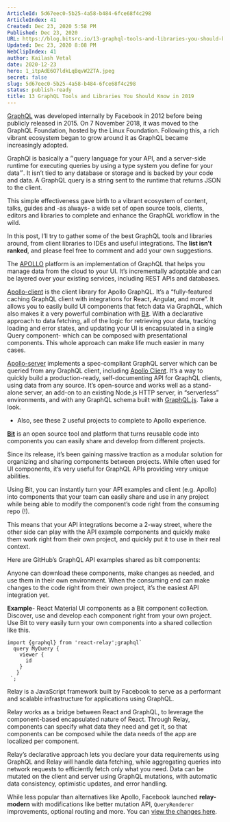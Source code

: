 ```yaml
---
ArticleId: 5d67eec0-5b25-4a58-b484-6fce68f4c298
ArticleIndex: 41
Created: Dec 23, 2020 5:58 PM
Published: Dec 23, 2020
URL: https://blog.bitsrc.io/13-graphql-tools-and-libraries-you-should-know-in-2019-e4b9005f6fc2
Updated: Dec 23, 2020 8:08 PM
WebClipIndex: 41
author: Kailash Vetal
date: 2020-12-23
hero: 1_itpAdE6O7ldkLqBqvW2ZTA.jpeg
secret: false
slug: 5d67eec0-5b25-4a58-b484-6fce68f4c298
status: publish-ready
title: 13 GraphQL Tools and Libraries You Should Know in 2019
---
```

[GraphQL](https://graphql.org/) was developed internally by Facebook in 2012 before being publicly released in 2015. On 7 November 2018, it was moved to the GraphQL Foundation, hosted by the Linux Foundation. Following this, a rich vibrant ecosystem began to grow around it as GraphQL became increasingly adopted.

GraphQl is basically a ״query language for your API, and a server-side runtime for executing queries by using a type system you define for your data״. It isn’t tied to any database or storage and is backed by your code and data. A GraphQL query is a string sent to the runtime that returns JSON to the client.

This simple effectiveness gave birth to a vibrant ecosystem of content, talks, guides and -as always- a wide set of open source tools, clients, editors and libraries to complete and enhance the GraphQL workflow in the wild.

In this post, I’ll try to gather some of the best GraphQL tools and libraries around, from client libraries to IDEs and useful integrations. The **list isn’t ranked**, and please feel free to comment and add your own suggestions.

The [APOLLO](https://medium.com/u/e46fa1c99b40?source=post_page-----e4b9005f6fc2----------------------) platform is an implementation of GraphQL that helps you manage data from the cloud to your UI. It’s incrementally adoptable and can be layered over your existing services, including REST APIs and databases.

[Apollo-client](https://github.com/apollographql/apollo-client) is the client library for Apollo GraphQL. It’s a “fully-featured caching GraphQL client with integrations for React, Angular, and more”. It allows you to easily build UI components that fetch data via GraphQL, which also makes it a very powerful combination with [Bit](https://bit.dev/). With a declarative approach to data fetching, all of the logic for retrieving your data, tracking loading and error states, and updating your UI is encapsulated in a single Query component- which can be composed with presentational components. This whole approach can make life much easier in many cases.

[Apollo-server](https://github.com/apollographql/apollo-server) implements a spec-compliant GraphQL server which can be queried from any GraphQL client, including [Apollo Client](https://www.apollographql.com/docs/react). It’s a way to quickly build a production-ready, self-documenting API for GraphQL clients, using data from any source. It’s open-source and works well as a stand-alone server, an add-on to an existing Node.js HTTP server, in “serverless” environments, and with any GraphQL schema built with [GraphQL.js](https://github.com/graphql/graphql-js). Take a look.

- Also, see these 2 useful projects to complete to Apollo experience.

**[Bit](https://github.com/teambit/bit)** is an open source tool and platform that turns reusable code into components you can easily share and develop from different projects.

Since its release, it’s been gaining massive traction as a modular solution for organizing and sharing components between projects. While often used for UI components, it’s very useful for GraphQL APIs providing very unique abilities.

Using Bit, you can instantly turn your API examples and client (e.g. Apollo) into components that your team can easily share and use in any project while being able to modify the component’s code right from the consuming repo (!).

This means that your API integrations become a 2-way street, where the other side can play with the API example components and quickly make them work right from their own project, and quickly put it to use in their real context.

Here are GitHub’s GraphQL API examples shared as bit components:

Anyone can download these components, make changes as needed, and use them in their own environment. When the consuming end can make changes to the code right from their own project, it’s the easiest API integration yet.

**Example**- React Material UI components as a Bit component collection. Discover, use and develop each component right from your own project. Use Bit to very easily turn your own components into a shared collection like this.

```
import {graphql} from 'react-relay';graphql`
  query MyQuery {
    viewer { 
      id 
    } 
   } 
 `;
```

Relay is a JavaScript framework built by Facebook to serve as a performant and scalable infrastructure for applications using GraphQL.

Relay works as a bridge between React and GraphQL, to leverage the component-based encapsulated nature of React. Through Relay, components can specify what data they need and get it, so that components can be composed while the data needs of the app are localized per component.

Relay’s declarative approach lets you declare your data requirements using GraphQL and Relay will handle data fetching, while aggregating queries into network requests to efficiently fetch only what you need. Data can be mutated on the client and server using GraphQL mutations, with automatic data consistency, optimistic updates, and error handling.

While less popular than alternatives like Apollo, Facebook launched **relay-modern** with modifications like better mutation API, `QueryRenderer` improvements, optional routing and more. You can [view the changes here](https://facebook.github.io/relay/docs/en/new-in-relay-modern.html).
